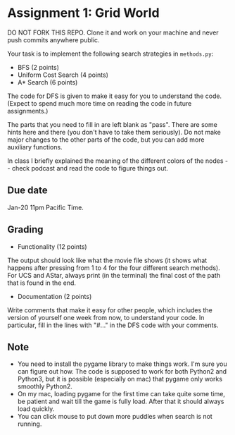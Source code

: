 Assignment 1: Grid World
=========

DO NOT FORK THIS REPO. Clone it and work on your machine and never push commits anywhere public. 

Your task is to implement the following search strategies in `methods.py`:

- BFS (2 points)
- Uniform Cost Search (4 points)
- A\* Search (6 points)

The code for DFS is given to make it easy for you to understand the code. (Expect to spend much more time on reading the code in future assignments.) 

The parts that you need to fill in are left blank as "pass". There are some hints here and there (you don't have to take them seriously). Do not make major changes to the other parts of the code, but you can add more auxiliary functions. 

In class I briefly explained the meaning of the different colors of the nodes -- check podcast and read the code to figure things out. 

Due date
-----
Jan-20 11pm Pacific Time.

Grading
-----
- Functionality (12 points)

The output should look like what the movie file shows (it shows what happens after pressing from 1 to 4 for the four different search methods). For UCS and AStar, always print (in the terminal) the final cost of the path that is found in the end.

- Documentation (2 points)

Write comments that make it easy for other people, which includes the version of yourself one week from now, to understand your code. In particular, fill in the lines with "#..." in the DFS code with your comments. 

Note
------
- You need to install the pygame library to make things work. I'm sure you can figure out how. The code is supposed to work for both Python2 and Python3, but it is possible (especially on mac) that pygame only works smoothly Python2. 
- On my mac, loading pygame for the first time can take quite some time, be patient and wait till the game is fully load. After that it should always load quickly. 
- You can click mouse to put down more puddles when search is not running.
